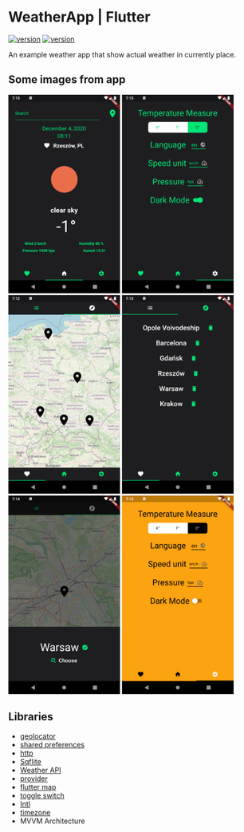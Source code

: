 # WeatherApp | Flutter

[![version](https://img.shields.io/badge/Android_Studio-4.0-green.svg)](https://developer.android.com/studio/)
[![version](https://img.shields.io/badge/Flutter-1.22.4-blue.svg)](https://flutter.dev/)

An example weather app that show actual weather in currently place.

## Some images from app

![mainScreen](https://github.com/PatrykIZajac/WeatherApp_flutter/blob/master/Assets/mainScreen.png)
![Settings](https://github.com/PatrykIZajac/WeatherApp_flutter/blob/master/Assets/Settings.png)
![Map](https://github.com/PatrykIZajac/WeatherApp_flutter/blob/master/Assets/Map.png)
![favList](https://github.com/PatrykIZajac/WeatherApp_flutter/blob/master/Assets/favList.png)
![MapPanel](https://github.com/PatrykIZajac/WeatherApp_flutter/blob/master/Assets/MapPanel.png)
![normalMode](https://github.com/PatrykIZajac/WeatherApp_flutter/blob/master/Assets/normalMode.png)

## Libraries

* [geolocator](https://pub.dev/packages/geolocator)
* [shared preferences](https://pub.dev/packages/shared_preferences)
* [http](https://pub.dev/packages/http)
* [Sqflite](https://pub.dev/packages/sqflite)
* [Weather API](https://openweathermap.org/api)
* [provider](https://pub.dev/packages/provider)
* [flutter map](https://pub.dev/packages/flutter_map)
* [toggle switch](https://pub.dev/packages/toggle_switch)
* [Intl](https://pub.dev/packages/intl)
* [timezone](https://pub.dev/packages/intl)
* MVVM Architecture
